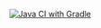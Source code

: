 [![Java CI with Gradle](https://github.com/SergozBy/Auto_Task_05-1/actions/workflows/gradle.yml/badge.svg)](https://github.com/SergozBy/Auto_Task_05-1/actions/workflows/gradle.yml)